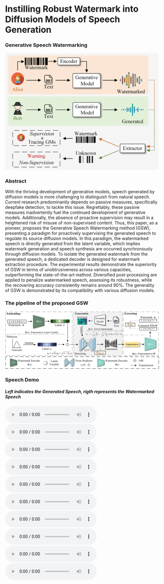 # Instilling Robust Watermark into Diffusion Models of Speech Generation

### Generative Speech Watermarking
![alt](GCST.jpg)

### Abstract
With the thriving development of generative models, speech generated by diffusion models is more challenging to distinguish from natural speech. Current research predominantly depends on passive measures, specifically deepfake detection, to tackle this issue. Regrettably, these passive measures inadvertently fuel the continued development of generative models. Additionally, the absence of proactive supervision may result in a heightened risk of misuse of non-supervised content. Thus, this paper, as a pioneer, proposes the Generative Speech Watermarking method (GSW), presenting a paradigm for proactively supervising the generated speech to regulate its source diffusion models. In this paradigm, the watermarked speech is directly generated from the latent variable, which implies watermark generation and speech synthesis are occurred synchronously through diffusion models. To isolate the generated watermark from the generated speech, a dedicated decoder is designed for watermark extraction procedure. The experimental results demonstrate the superiority of GSW in terms of unobtrusiveness across various capacities, outperforming the state-of-the-art method. Diversified post-processing are applied to penalize watermarked speech, assessing its robustness, while the recovering accuracy consistently remains around 90%. The generality of GSW is demonstrated by its compatibility with various diffusion models.

### The pipeline of the proposed **GSW**
![alt](GSW.jpg)

### Speech Demo
##### Left indicates the **Generated Speech**, rigth represents the **Watermarked Speech**
<audio controls>
  <source src="speech/ljs_speech_demo1.wav"> 
</audio>

<audio controls>
  <source src="speech/ljs_stego_demo1.wav">
</audio>

<audio controls>
  <source src="speech/ljs_speech_demo2.wav">  
</audio>

<audio controls>
  <source src="speech/ljs_stego_demo2.wav">  
</audio>

<audio controls>
  <source src="speech/ljs_speech_demo3.wav"> 
</audio>

<audio controls>
  <source src="speech/ljs_stego_demo3.wav">
</audio>

<audio controls>
  <source src="speech/ljs_speech_demo4.wav">  
</audio>

<audio controls>
  <source src="speech/ljs_stego_demo4.wav">  
</audio>

<audio controls>
  <source src="speech/ljs_speech_demo5.wav">  
</audio>

<audio controls>
  <source src="speech/ljs_stego_demo5.wav">  
</audio>
